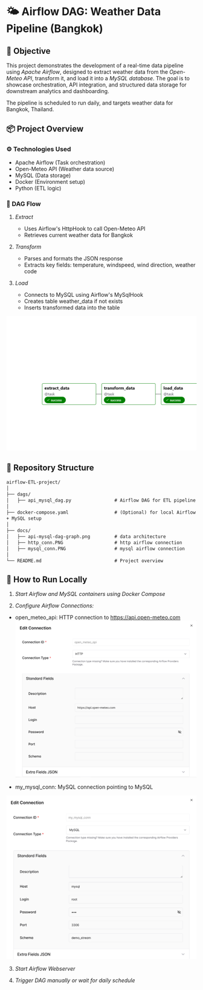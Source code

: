 # 🌤️ Airflow DAG: Weather Data Pipeline (Bangkok)

## 🎯 Objective
This project demonstrates the development of a real-time data pipeline using *Apache Airflow*, designed to extract weather data from the *Open-Meteo API*, transform it, and load it into a *MySQL database*. The goal is to showcase orchestration, API integration, and structured data storage for downstream analytics and dashboarding.

The pipeline is scheduled to run daily, and targets weather data for Bangkok, Thailand.

## 📦 Project Overview

### ⚙️ Technologies Used
- Apache Airflow (Task orchestration)
- Open-Meteo API (Weather data source)
- MySQL (Data storage)
- Docker (Environment setup)
- Python (ETL logic)

### 🔁 DAG Flow
1.  *Extract*
    - Uses Airflow's HttpHook to call Open-Meteo API
    - Retrieves current weather data for Bangkok

2.  *Transform*
    - Parses and formats the JSON response
    - Extracts key fields: temperature, windspeed, wind direction, weather code

3.  *Load*
    - Connects to MySQL using Airflow's MySqlHook
    - Creates table weather_data if not exists
    - Inserts transformed data into the table

![Dag Flow](docs/api-mysql-dag-graph.png)

## 📂 Repository Structure
```
airflow-ETL-project/
│
├── dags/                          
│   ├── api_mysql_dag.py                # Airflow DAG for ETL pipeline
│ 
├── docker-compose.yaml                 # (Optional) for local Airflow + MySQL setup
│ 
├── docs/                               
│   ├── api-mysql-dag-graph.png         # data architecture
│   ├── http_conn.PNG                   # http airflow connection
│   ├── mysql_conn.PNG                  # mysql airflow connection
│   
└── README.md                           # Project overview
```

## 🧪 How to Run Locally

1.  *Start Airflow and MySQL containers using Docker Compose*

2.  *Configure Airflow Connections:*

- open_meteo_api: HTTP connection to https://api.open-meteo.com
![http_conn](docs/http_conn.PNG)

- my_mysql_conn: MySQL connection pointing to MySQL

![mysql_conn](docs/mysql_conn.PNG)

3.  *Start Airflow Webserver*

4.  *Trigger DAG manually or wait for daily schedule*
